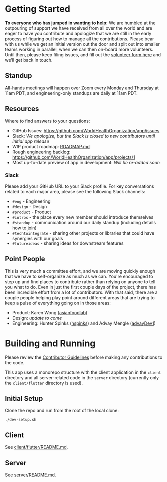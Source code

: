 # Getting Started

**To everyone who has jumped in wanting to help:** We are humbled at the outpouring of support we have received from all over the world and are eager to have you contribute and apologize that we are still in the early process of figuring out how to manage all the contributions.  Please bear with us while we get an initial version out the door and split out into smaller teams working in parallel, when we can then on-board more volunteers.  Until then, please keep filing issues, and fill out the [volunteer form here](https://forms.gle/FUugWvUVvMcV3dLJA) and we’ll get back in touch.

## Standup

All-hands meetings will happen over Zoom every Monday and Thursday at 11am PDT, and engineering-only standups are daily at 11am PDT.

## Resources

Where to find answers to your questions:

* GitHub Issues: https://github.com/WorldHealthOrganization/app/issues
* Slack: _We apologize, but the Slack is closed to new contributors until initial app release_
* WIP product roadmap: [ROADMAP.md](ROADMAP.md)
* Rough engineering backlog: https://github.com/WorldHealthOrganization/app/projects/1
* Most up-to-date preview of app in development: _Will be re-added soon_

### Slack

Please add your GitHub URL to your Slack profile. For key conversations related to each major area, please see the following Slack channels:

* `#eng` - Engineering
* `#design` - Design
* `#product` - Product
* `#intros` - the place every new member should introduce themselves
* `#standup` - communication around our daily standup (including details how to join)
* `#techtointegrate` - sharing other projects or libraries that could have synergies with our goals
* `#futureideas` - sharing ideas for downstream features

## Point People

This is very much a committee effort, and we are moving quickly enough that we have to self-organize as much as we can. You're encouraged to step up and find places to contribute rather than relying on anyone to tell you what to do. Even in just the first couple days of the project, there has been incredible effort from a lot of contributors. With that said, there are a couple people helping play point around different areas that are trying to keep a pulse of everything going on in those areas:

* Product: Karen Wong ([asianfoodlab](https://github.com/asianfoodlab))
* Design: _update to come_
* Engineering: Hunter Spinks ([hspinks](https://github.com/hspinks)) and Advay Mengle ([advayDev1](https://github.com/advayDev1))

# Building and Running

Please review the [Contributor Guidelines](CONTRIBUTING.md) before making any contributions to the code.

This app uses a monorepo structure with the client application in the `client` directory and all server-related code in the `server` directory (currently only the `client/flutter` directory is used).

## Initial Setup

Clone the repo and run from the root of the local clone:
```
./dev-setup.sh
```

## Client

See [client/flutter/README.md](client/flutter/README.md).

## Server

See [server/README.md](server/README.md).
